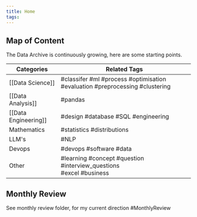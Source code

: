 ```yaml
---
title: Home
tags: 
---
```


## Map of Content

The Data Archive is continuously growing, here are some starting points.

| Categories           | Related Tags                                                                 |
| -------------------- | ---------------------------------------------------------------------------- |
| [[Data Science]]     | #classifer #ml #process #optimisation #evaluation #preprocessing #clustering |
| [[Data Analysis]]    | #pandas                                                                      |
| [[Data Engineering]] | #design #database #SQL #engineering                                          |
| Mathematics          | #statistics #distributions                                                   |
| LLM's                | #NLP                                                                         |
| Devops               | #devops #software #data                                                      |
| Other                | #learning #concept #question #interview_questions<br>#excel #business        |

## Monthly Review

See monthly review folder, for my current direction #MonthlyReview





